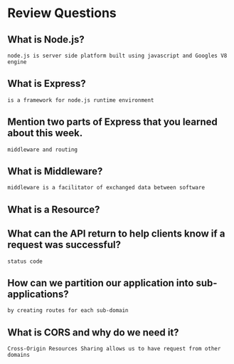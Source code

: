 # Review Questions

## What is Node.js?

    node.js is server side platform built using javascript and Googles V8 engine

## What is Express?

    is a framework for node.js runtime environment

## Mention two parts of Express that you learned about this week.

    middleware and routing

## What is Middleware?

    middleware is a facilitator of exchanged data between software

## What is a Resource?

## What can the API return to help clients know if a request was successful?

    status code

## How can we partition our application into sub-applications?

    by creating routes for each sub-domain

## What is CORS and why do we need it?

    Cross-Origin Resources Sharing allows us to have request from other domains
